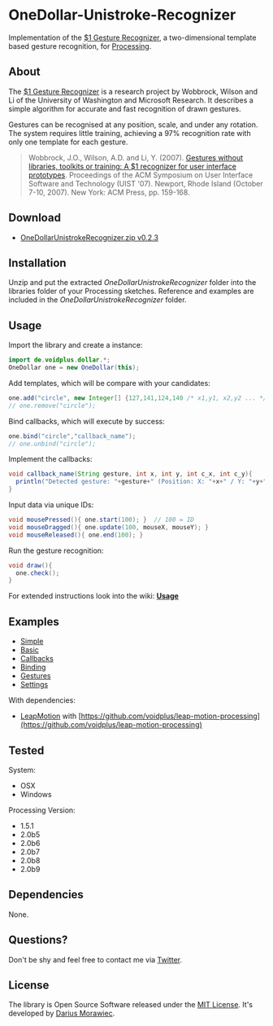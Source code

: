 # OneDollar-Unistroke-Recognizer

Implementation of the [$1 Gesture Recognizer](http://depts.washington.edu/aimgroup/proj/dollar/), a two-dimensional template based gesture recognition, for [Processing](http://processing.org/).


## About

The [$1 Gesture Recognizer](http://depts.washington.edu/aimgroup/proj/dollar/) is a research project by Wobbrock, Wilson and Li of the University of Washington and Microsoft Research. It describes a simple algorithm for accurate and fast recognition of drawn gestures.

Gestures can be recognised at any position, scale, and under any rotation. The system requires little training, achieving a 97% recognition rate with only one template for each gesture.

> Wobbrock, J.O., Wilson, A.D. and Li, Y. (2007). [Gestures without libraries, toolkits or training: A $1 recognizer for user interface prototypes](http://faculty.washington.edu/wobbrock/pubs/uist-07.1.pdf). Proceedings of the ACM Symposium on User Interface Software and Technology (UIST '07). Newport, Rhode Island (October 7-10, 2007). New York: ACM Press, pp. 159-168.


## Download

* [OneDollarUnistrokeRecognizer.zip v0.2.3](https://raw.github.com/voidplus/onedollar-unistroke-recognizer/master/download/OneDollarUnistrokeRecognizer.zip)


## Installation

Unzip and put the extracted *OneDollarUnistrokeRecognizer* folder into the libraries folder of your Processing sketches. Reference and examples are included in the *OneDollarUnistrokeRecognizer* folder.


## Usage

Import the library and create a instance:

```java
import de.voidplus.dollar.*;
OneDollar one = new OneDollar(this);
```

Add templates, which will be compare with your candidates:

```java
one.add("circle", new Integer[] {127,141,124,140 /* x1,y1, x2,y2 ... */ });
// one.remove("circle");
```
Bind callbacks, which will execute by success:

```java
one.bind("circle","callback_name");
// one.unbind("circle");
```

Implement the callbacks:

```java
void callback_name(String gesture, int x, int y, int c_x, int c_y){
  println("Detected gesture: "+gesture+" (Position: X: "+x+" / Y: "+y+", Centroid: X: "+c_x+" / Y: "+c_y+")");
}
```

Input data via unique IDs:

```java
void mousePressed(){ one.start(100); }  // 100 = ID
void mouseDragged(){ one.update(100, mouseX, mouseY); }
void mouseReleased(){ one.end(100); }
```

Run the gesture recognition:

```java
void draw(){
  one.check();
}
```

For extended instructions look into the wiki: [**Usage**](https://github.com/voidplus/onedollar-unistroke-recognizer/wiki/Usage)


## Examples

* [Simple](https://github.com/voidplus/onedollar-unistroke-recognizer/blob/master/examples/e0_simple/e0_simple.pde)
* [Basic](https://github.com/voidplus/onedollar-unistroke-recognizer/blob/master/examples/e1_basic/e1_basic.pde)
* [Callbacks](https://github.com/voidplus/onedollar-unistroke-recognizer/blob/master/examples/e2_several_callbacks/e2_several_callbacks.pde)
* [Binding](https://github.com/voidplus/onedollar-unistroke-recognizer/blob/master/examples/e3_local_binding/e3_local_binding.pde)
* [Gestures](https://github.com/voidplus/onedollar-unistroke-recognizer/blob/master/examples/e4_more_gestures/e4_more_gestures.pde)
* [Settings](https://github.com/voidplus/onedollar-unistroke-recognizer/blob/master/examples/e5_settings/e5_settings.pde)

With dependencies:

* [LeapMotion](https://github.com/voidplus/onedollar-unistroke-recognizer/blob/master/examples/e6_leapmotion/e6_leapmotion.pde) with [https://github.com/voidplus/leap-motion-processing](https://github.com/voidplus/leap-motion-processing)


## Tested

System:

* OSX
* Windows

Processing Version:

* 1.5.1
* 2.0b5
* 2.0b6
* 2.0b7
* 2.0b8
* 2.0b9


## Dependencies

None.


## Questions?

Don't be shy and feel free to contact me via [Twitter](https://twitter.com/darius_morawiec).


## License

The library is Open Source Software released under the [MIT License](https://raw.github.com/voidplus/onedollar-unistroke-recognizer/master/MIT-LICENSE.txt). It's developed by [Darius Morawiec](http://voidplus.de).